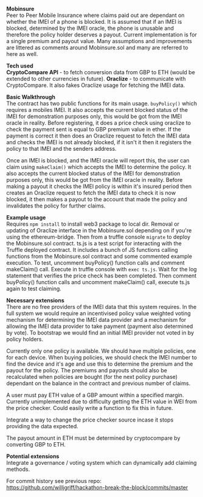 <b>Mobinsure</b>
<br>Peer to Peer Mobile Insurance where claims paid out are dependant on whether the IMEI of a phone is blocked. It is assumed that if an IMEI is blocked, determined by the IMEI oracle, the phone is unusable and therefore the policy holder deserves a payout. Current implementation is for a single premium and payout value. Many assumptions and improvements are littered as comments around Mobinsure.sol and many are referred to here as well.

<b>Tech used</b><br> <b>CryptoCompare API</b> - to fetch conversion data from GBP to ETH (would be extended to other currencies in future). 
<b>Oraclize</b> - to communicate with CryptoCompare. It also fakes Oraclize usage for fetching the IMEI data.

<b>Basic Walkthrough</b>
<br>The contract has two public functions for its main usage. ```buyPolicy()``` which requires a mobiles IMEI. It also accepts the current blocked status of the IMEI for demonstration purposes only, this would be got from the IMEI oracle in reality. Before registering, it does a price check using oraclize to check the payment sent is equal to GBP premium value in ether. If the payment is correct it then does an Oraclize request to fetch the IMEI data and checks the IMEI is not already blocked, if it isn't it then it registers the policy to that IMEI and the senders address.

Once an IMEI is blocked, and the IMEI oracle will report this, the user can claim using ```makeClaim()``` which accepts the IMEI to determine the policy. It also accepts the current blocked status of the IMEI for demonstration purposes only, this would be got from the IMEI oracle in reality. Before making a payout it checks the IMEI policy is within it's insured period then creates an Oraclize request to fetch the IMEI data to check it is now blocked, it then makes a payout to the account that made the policy and invalidates the policy for further claims. 

<b>Example usage</b><br>
Requires ```npm install``` to install web3 package to local dir. Removal or updating of Oraclize interface in the Mobinsure.sol depending on if you're using the ethereum-bridge. Then from a truffle console ```migrate``` to deploy the Mobinsure.sol contract.
ts.js is a test script for interacting with the Truffle deployed contract. It includes a bunch of JS functions calling functions from the Mobinsure.sol contract and some commented example execution. 
To test, uncomment buyPolicy() function calls and comment makeClaim() call. Execute in truffle console with ```exec ts.js```. Wait for the log statement that verifies the price check has been completed. Then comment buyPolicy() function calls and uncomment makeClaim() call, execute ts.js again to test claiming.

<b>Necessary extensions</b><br>
There are no free providers of the IMEI data that this system requires. In the full system we would require an incentivised policy value weighted voting mechanism for determining the IMEI data provider and a mechanism for allowing the IMEI data provider to take payment (payment also determined by vote). To bootstrap we would find an initial IMEI provider not voted in by policy holders.

Currently only one policy is available. We should have multiple policies, one for each device. When buying policies, we should check the IMEI number to find the device and it's age and use this to determine the premium and the payout for the policy. The premiums and payouts should also be recalculated when policies are bought (for the next policy purchase) dependant on the balance in the contract and previous number of claims.

A user must pay ETH value of a GBP amount within a specified margin. Currently unimplemented due to difficulty getting the ETH value in WEI from the price checker. Could easily write a function to fix this in future.

Integrate a way to change the price checker source incase it stops providing the data expected.

The payout amount in ETH must be determined by cryptocompare by converting GBP to ETH.

<b>Potential extensions</b><br>
Integrate a governance / voting system which can dynamically add claiming methods.

For commit history see previous repo: https://github.com/willjgriff/hackathon-break-the-block/commits/master
